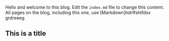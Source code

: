 Hello and welcome to this blog. Edit the `index.md` file to change this content. All pages on the blog, including this one, use [Markdown]hdrtfshtfdsx
grdreeeg

## This is a title
